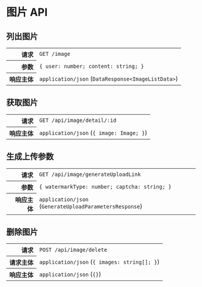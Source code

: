 # 图片 API

## 列出图片

<table>
  <tr>
    <th align="right">请求</th>
    <td><code>GET /image</code></td>
  </tr>
  <tr>
    <th align="right">参数</th>
    <td><code>{ user: number; content: string; }</code></td>
  </tr>
  <tr>
    <th align="right">响应主体</th>
    <td><code>application/json</code> (<code>DataResponse&lt;ImageListData&gt;</code>)</td>
  </tr>
</table>

## 获取图片

<table>
  <tr>
    <th align="right">请求</th>
    <td><code>GET /api/image/detail/:id</code></td>
  </tr>
  <tr>
    <th align="right">响应主体</th>
    <td><code>application/json</code> (<code>{ image: Image; }</code>)</td>
  </tr>
</table>

## 生成上传参数

<table>
  <tr>
    <th align="right">请求</th>
    <td><code>GET /api/image/generateUploadLink</code></td>
  </tr>
  <tr>
    <th align="right">参数</th>
    <td><code>{ watermarkType: number; captcha: string; }</code></td>
  </tr>
  <tr>
    <th align="right">响应主体</th>
    <td><code>application/json</code> (<code>GenerateUploadParametersResponse</code>)</td>
  </tr>
</table>

## 删除图片

<table>
  <tr>
    <th align="right">请求</th>
    <td><code>POST /api/image/delete</code></td>
  </tr>
  <tr>
    <th align="right">请求主体</th>
    <td><code>application/json</code> (<code>{ images: string[]; }</code>)</td>
  </tr>
  <tr>
    <th align="right">响应主体</th>
    <td><code>application/json</code> (<code>{}</code>)</td>
  </tr>
</table>
